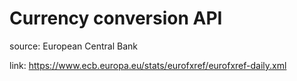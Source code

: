 # Currency conversion API

source: European Central Bank

link: <https://www.ecb.europa.eu/stats/eurofxref/eurofxref-daily.xml>
